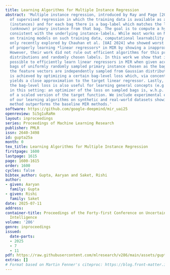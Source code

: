 ```yaml
---
title: Learning Algorithms for Multiple Instance Regression
abstract: 'Multiple instance regression, introduced by Ray and Page [2001], is a generalisation
  of supervised regression in which the training data is available as a bag of feature-vectors
  (instances) and for each bag there is a bag-label which matches the label of one
  (unknown) primary instance from that bag. The goal is to compute a hypothesis regressor
  consistent with the underlying instance-labels. While most works on MIR focused
  on training models on such training data, computational learnability of MIR was
  only recently explored by Chauhan et al. [UAI 2024] who showed worst case intractability
  of properly learning *linear regressors* in MIR by showing a inapproximability bound.
  However, their work did not rule out efficient algorithms for this problem on natural
  distributions and randomly chosen labels. In this work we show that it is indeed
  possible to efficiently learn linear regressors in MIR when given access to random
  bags of uniformly randomly sampled primary instance chosen as the bag-label in which
  the feature vectors are independently sampled from Gaussian distributions. This
  is achieved by optimizing a certain bag-level loss which, via concentration bounds,
  yields a close approximation to the target linear regressor. Lastly, we show that
  the bag-level loss is also useful for learning general concepts (e.g. neural networks)
  in this setting: an optimizer of the loss on sampled bags is, w.h.p. a close approximation
  of a scaled version of the target function. We include experimental evaluations
  of our learning algorithms on synthetic and real-world datasets showing that our
  method outperforms the baseline MIR methods.'
software: https://github.com/google-deepmind/mir_uai25
openreview: 5i5g1uRaRm
layout: inproceedings
series: Proceedings of Machine Learning Research
publisher: PMLR
issn: 2640-3498
id: gupta25a
month: 0
tex_title: Learning Algorithms for Multiple Instance Regression
firstpage: 1600
lastpage: 1615
page: 1600-1615
order: 1600
cycles: false
bibtex_author: Gupta, Aaryan and Saket, Rishi
author:
- given: Aaryan
  family: Gupta
- given: Rishi
  family: Saket
date: 2025-07-11
address:
container-title: Proceedings of the Forty-first Conference on Uncertainty in Artificial
  Intelligence
volume: '286'
genre: inproceedings
issued:
  date-parts:
  - 2025
  - 7
  - 11
pdf: https://raw.githubusercontent.com/mlresearch/v286/main/assets/gupta25a/gupta25a.pdf
extras: []
# Format based on Martin Fenner's citeproc: https://blog.front-matter.io/posts/citeproc-yaml-for-bibliographies/
---
```

